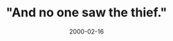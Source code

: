 ---
layout: base.njk
title : '&#34;And no one saw the thief.&#34;' 
view_title : '&#34;And no one saw the thief.&#34;' 
year : '2000' 
date : '2000-02-16' 
img_file : '/drawing/andnoone.png' 
html_file : 'andnoone' 
next_html : 'caitlinsh.html' 
year_order : '183' 
permalink : "title/{{html_file}}.html"
---